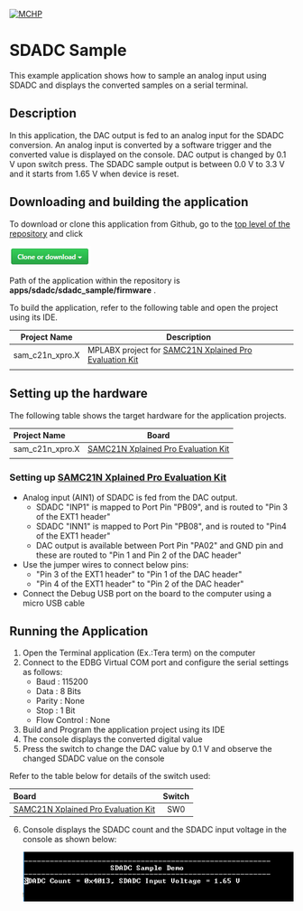 [![MCHP](https://www.microchip.com/ResourcePackages/Microchip/assets/dist/images/logo.png)](https://www.microchip.com)

# SDADC Sample

This example application shows how to sample an analog input using SDADC and displays the converted samples on a serial terminal.

## Description

In this application, the DAC output is fed to an analog input for the SDADC conversion. An analog input is converted by a software trigger and the converted value is displayed on the console. DAC output is changed by 0.1 V upon switch press. The SDADC sample output is between 0.0 V to 3.3 V and it starts from 1.65 V when device is reset.

## Downloading and building the application

To download or clone this application from Github, go to the [top level of the repository](https://github.com/Microchip-MPLAB-Harmony/csp_apps_sam_c20_c21) and click

![clone](../../../docs/images/clone.png)

Path of the application within the repository is **apps/sdadc/sdadc_sample/firmware** .

To build the application, refer to the following table and open the project using its IDE.

| Project Name      | Description                                    |
| ----------------- | ---------------------------------------------- |
| sam_c21n_xpro.X | MPLABX project for [SAMC21N Xplained Pro Evaluation Kit](https://www.microchip.com/developmenttools/ProductDetails/atsamc21n-xpro) |
|||

## Setting up the hardware

The following table shows the target hardware for the application projects.

| Project Name| Board|
|:---------|:---------:|
| sam_c21n_xpro.X | [SAMC21N Xplained Pro Evaluation Kit](https://www.microchip.com/developmenttools/ProductDetails/atsamc21n-xpro)
|||

### Setting up [SAMC21N Xplained Pro Evaluation Kit](https://www.microchip.com/developmenttools/ProductDetails/atsamc21n-xpro)

- Analog input (AIN1) of SDADC is fed from the DAC output.
  - SDADC "INP1" is mapped to Port Pin "PB09", and is routed to "Pin 3 of the EXT1 header"
  - SDADC "INN1" is mapped to Port Pin "PB08", and is routed to "Pin4 of the EXT1 header"
  - DAC output is available between Port Pin "PA02" and GND pin and these are routed to "Pin 1 and Pin 2 of the DAC header"
- Use the jumper wires to connect below pins:
  - "Pin 3 of the EXT1 header" to "Pin 1 of the DAC header"
  - "Pin 4 of the EXT1 header" to "Pin 2 of the DAC header"
- Connect the Debug USB port on the board to the computer using a micro USB cable

## Running the Application

1. Open the Terminal application (Ex.:Tera term) on the computer
2. Connect to the EDBG Virtual COM port and configure the serial settings as follows:
    - Baud : 115200
    - Data : 8 Bits
    - Parity : None
    - Stop : 1 Bit
    - Flow Control : None
3. Build and Program the application project using its IDE
4. The console displays the converted digital value
5. Press the switch to change the DAC value by 0.1 V and observe the changed SDADC value on the console

Refer to the table below for details of the switch used:

| Board | Switch |
|:------|:------:|
| [SAMC21N Xplained Pro Evaluation Kit](https://www.microchip.com/developmenttools/ProductDetails/atsamc21n-xpro) | SW0 |

6. Console displays the SDADC count and the SDADC input voltage in the console as shown below:

    ![output](images/output_sdadc_sample.png)